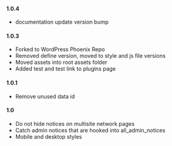 #### 1.0.4
* documentation update version bump

#### 1.0.3
* Forked to WordPress Phoenix Repo
* Removed define version, moved to style and js file versions
* Moved assets into root assets folder
* Added test and test link to plugins page

#### 1.0.1
* Remove unused data id

#### 1.0
* Do not hide notices on multisite network pages
* Catch admin notices that are hooked into all_admin_notices
* Mobile and desktop styles

